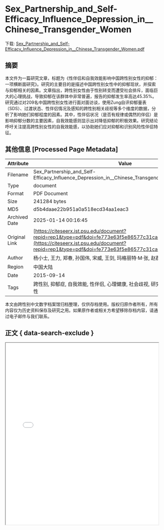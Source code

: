 # Sex_Partnership_and_Self-Efficacy_Influence_Depression_in__Chinese_Transgender_Women

<!-- tcd_download_link -->
下载: [Sex_Partnership_and_Self-Efficacy_Influence_Depression_in__Chinese_Transgender_Women.pdf](Sex_Partnership_and_Self-Efficacy_Influence_Depression_in__Chinese_Transgender_Women.pdf)
<!-- tcd_download_link_end -->

## 摘要

<!-- tcd_abstract -->
本文件为一篇研究文章，标题为《性伴侣和自我效能影响中国跨性别女性的抑郁：一项横断面研究》。研究的主要目的是描述中国跨性别女性中的抑郁现状，并探索与抑郁相关的因素。文章指出，跨性别女性由于性别转变而遭受社会排斥，面临巨大的心理挑战，导致抑郁在该群体中非常普遍，报告的抑郁发生率高达45.35%。研究通过对209名中国跨性别女性进行面对面访谈，使用Zung自评抑郁量表（SDS）、过渡状态、性伴侣情况及感知的跨性别相关歧视等多个维度的数据，分析了影响她们抑郁程度的因素。其中，性伴侣状况（是否有规律或偶然的伴侣）是影响抑郁分数的主要因素，自我效能感则显示出对降低抑郁的积极效果。研究结论呼吁关注提高跨性别女性的自我效能感，以协助她们应对抑郁和识别风险性伴侣特征。

<!-- tcd_abstract_end -->

## 其他信息 [Processed Page Metadata]

| Attribute       | Value                                  |
|-----------------|----------------------------------------|
| Filename        | Sex_Partnership_and_Self-Efficacy_Influence_Depression_in__Chinese_Transgender_Women.pdf                             |
| Type            | document                                 |
| Format          | PDF Document                               |
| Size            | 241284 bytes                           |
| MD5             | d5b4daae22b951a0a518ecd34aa1eac3                                  |
| Archived Date   | 2025-01-14 00:16:45                             |
| Original Link   | [https://citeseerx.ist.psu.edu/document?repid=rep1&type=pdf&doi=fe773e63f5e86577c31cad107ef3d75e9b894581](https://citeseerx.ist.psu.edu/document?repid=rep1&type=pdf&doi=fe773e63f5e86577c31cad107ef3d75e9b894581)                         |
| Author          | 杨小士, 王力, 郑春, 孙国伟, 宋威, 王剑, 玛格丽特·M·张, 赵群                               |
| Region          | 中国大陆                               |
| Date            | 2015-09-14                                 |
| Tags            | 跨性别, 抑郁症, 自我效能, 性伴侣, 心理健康, 社会歧视, 研究文章, 中国, 医学研究, 女性                                 |

本文由跨性别中文数字档案馆归档整理，仅供存档使用。版权归原作者所有，所有内容仅为历史资料保存及研究之用。如果原作者或相关方希望移除存档内容，请通过电子邮件与我们联系。

## 正文 { data-search-exclude }

<!-- tcd_main_text -->
<iframe src="../Sex_Partnership_and_Self-Efficacy_Influence_Depression_in__Chinese_Transgender_Women.pdf" width="100%" height="600px">
    <p>无法显示PDF，请下载查看。</p>
</iframe>
<!-- tcd_main_text_end -->


